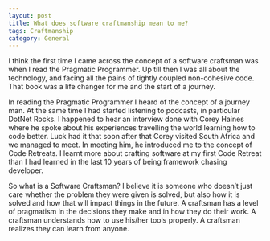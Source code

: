 ```yaml
---
layout: post
title: What does software craftmanship mean to me?
tags: Craftmanship
category: General
---
```


I think the first time I came across the concept of a software craftsman was when I read the Pragmatic Programmer. Up till then I was all about the technology, and facing all the pains of tightly coupled non-cohesive code. That book was a life changer for me and the start of a journey.  

In reading the Pragmatic Programmer I heard of the concept of a journey man. At the same time I had started listening to podcasts, in particular DotNet Rocks. I happened to hear an interview done with Corey Haines where he spoke about his experiences travelling the world learning how to code better.  Luck had it that soon after that Corey visited South Africa and we managed to meet. In meeting him, he introduced me to the concept of Code Retreats. I learnt more about crafting software at my first Code Retreat than I had learned in the last 10 years of being framework chasing developer.  

So what is a Software Craftsman? I believe it is someone who doesn’t just care whether the problem they were given is solved, but also how it is solved and how that will impact things in the future. A craftsman has a level of pragmatism in the decisions they make and in how they do their work. A craftsman understands how to use his/her tools properly. A craftsman realizes they can learn from anyone.

